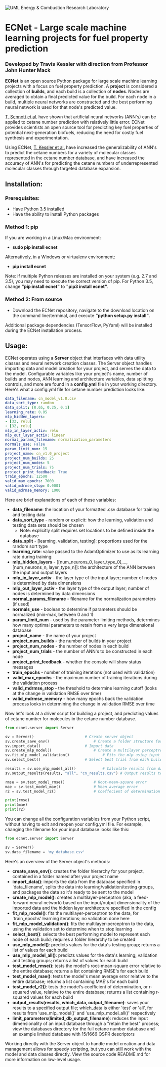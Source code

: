 ![UML Energy & Combustion Research Laboratory](http://faculty.uml.edu/Hunter_Mack/uploads/9/7/1/3/97138798/1481826668_2.png)

# ECNet - Large scale machine learning projects for fuel property prediction
### Developed by Travis Kessler with direction from Professor John Hunter Mack
	
**ECNet** is an open source Python package for large scale machine learning projects with a focus on fuel property prediction. A __project__ is considered a collection of __builds__, and each build is a collection of __nodes__. Nodes are averaged to obtain a final predicted value for the build. For each node in a build, multiple neural networks are constructed and the best performing neural network is used for that node's predicted value.

[T. Sennott et al.](https://www.researchgate.net/publication/267576682_Artificial_Neural_Network_for_Predicting_Cetane_Number_of_Biofuel_Candidates_Based_on_Molecular_Structure) have shown that artificial neural networks (ANN's) can be applied to cetane number prediction with relatively little error. ECNet provides scientists an open source tool for predicting key fuel properties of potential next-generation biofuels, reducing the need for costly fuel synthesis and experimentation.

Using ECNet, [T. Kessler et al.](https://www.researchgate.net/publication/317569746_Artificial_neural_network_based_predictions_of_cetane_number_for_furanic_biofuel_additives) have increased the generalizability of ANN's to predict the cetane numbers for a variety of molecular classes represented in the cetane number database, and have increased the accuracy of ANN's for predicting the cetane numbers of underrepresented molecular classes through targeted database expansion.

## Installation:

### Prerequisites:
- Have Python 3.5 installed
- Have the ability to install Python packages

### Method 1: pip
If you are working in a Linux/Mac environment:
- **sudo pip install ecnet**

Alternatively, in a Windows or virtualenv environment:
- **pip install ecnet**

Note: if multiple Python releases are installed on your system (e.g. 2.7 and 3.5), you may need to execute the correct version of pip. For Python 3.5, change **"pip install ecnet"** to **"pip3 install ecnet"**.

### Method 2: From source
- Download the ECNet repository, navigate to the download location on the command line/terminal, and execute 
**"python setup.py install"**. 

Additional package dependencies (TensorFlow, PyYaml) will be installed during the ECNet installation process.

## Usage:

ECNet operates using a **Server** object that interfaces with data utility classes and neural network creation classes. The Server object handles importing data and model creation for your project, and serves the data to the model. Configurable variables like your project's name, number of builds and nodes, ANN learning and architecture variables, data splitting controls, and more are found in a __config.yml__ file in your working directory. Here's what a config.yml file for cetane number prediction looks like:

```yml
data_filename: cn_model_v1.0.csv
data_sort_type: random
data_split: [0.65, 0.25, 0.1]
learning_rate: 0.05
mlp_hidden_layers:
- [32, relu]
- [32, relu]
mlp_in_layer_activ: relu
mlp_out_layer_activ: linear
normal_params_filename: normalization_parameters
normals_use: False
param_limit_num: 15
project_name: cn_v1.0_project
project_num_builds: 25
project_num_nodes: 5
project_num_trials: 75
project_print_feedback: True
train_epochs: 12500
valid_max_epochs: 7000
valid_mdrmse_stop: 0.0001
valid_mdrmse_memory: 1000
```

Here are brief explanations of each of these variables:
- **data_filename**: the location of your formatted .csv database for training and testing data
- **data_sort_type** - random or explicit: how the learning, validation and testing data sets should be chosen
	- Note: explicitly split requires set locations to be defined inside the database
- **data_split** - [learning, validation, testing]: proportions used for the random sort type
- **learning_rate**: value passed to the AdamOptimizer to use as its learning rate during training
- **mlp_hidden_layers** - [[num_neurons_0, layer_type_0],...,[num_neurons_n, layer_type_n]]: the architecture of the ANN between the input and output layers
- **mlp_in_layer_activ** - the layer type of the input layer; number of nodes is determined by data dimensions
- **mlp_out_layer_activ** - the layer type of the output layer; number of nodes is determined by data dimensions
- **normal_params_filename** - filename for the normalization parameters (if used)
- **normals_use** - boolean to determine if parameters should be normalized (min-max, between 0 and 1)
- **param_limit_num** - used by the parameter limiting methods, determines how many optimal parameters to retain from a very large dimensional database
- **project_name** - the name of your project
- **project_num_builds** - the number of builds in your project
- **project_num_nodes** - the number of nodes in each build
- **project_num_trials** - the number of ANN's to be constructed in each node
- **project_print_feedback** - whether the console will show status messages
- **train_epochs** - number of training iterations (not used with validation)
- **valid_max_epochs** - the maximum number of training iterations during the validation process
- **valid_mdrmse_stop** - the threshold to determine learning cutoff (looks at the change in validation RMSE over time)
- **valid_mdrmse_memory** - how many epochs back the validation process looks in determining the change in validation RMSE over time

Now let's look at a driver script for building a project, and predicting values of cetane number for molecules in the cetane number database. 

```python
from ecnet.server import Server

sv = Server()						# Create server object
sv.create_save_env()					# Create a folder structure for your project
sv.import_data()					# Import data
sv.create_mlp_model()					# Create a multilayer perceptron (neural network)
sv.fit_mlp_model_validation()				# Fits the mlp using input database (w/ validation set)
sv.select_best()					# Select best trial from each build node

results = sv.use_mlp_model_all()			# Calculate results from data (all sets)
sv.output_results(results, "all", "cn_results.csv")	# Output results to specified file

rmse = sv.test_model_rmse()				# Root-mean-square error
mae = sv.test_model_mae()				# Mean average error
r2 = sv.test_model_r2()					# Coeffecient of determination (r-squared)

print(rmse)
print(mae)
print(r2)

```

You can change all the configuration variables from your Python script, without having to edit and reopen your config.yml file. For example, changing the filename for your input database looks like this:

```python
from ecnet.server import Server

sv = Server()
sv.data_filename = 'my_database.csv'
```

Here's an overview of the Server object's methods:

- **create_save_env()**: creates the folder hierarchy for your project, contained in a folder named after your project name
- **import_data()**: imports the data from the database specified in 'data_filename', splits the data into learning/validation/testing groups, and packages the data so it's ready to be sent to the model
- **create_mlp_model()**: creates a multilayer-perceptron (aka, a feed-forward neural network) based on the input/output dimensionality of the imported data and the hidden layer architecture specified in the config
- **fit_mlp_model()**: fits the multilayer-perceptron to the data, for 'train_epochs' learning iterations; no validation done here
- **fit_mlp_model_validation()**: fits the multilayer-perceptron to the data, using the validation set to determine when to stop learning
- **select_best()**: selects the best performing model to represent each node of each build; requires a folder hierarchy to be created
- **use_mlp_model()**: predicts values for the data's testing group; returns a list of values for each build
- **use_mlp_model_all()**: predicts values for the data's learning, validation and testing groups; returns a list of values for each build
- **test_model_rmse()**: tests the model's root-mean-square error relative to the entire database; returns a list containing RMSE's for each build
- **test_model_mae()**: tests the model's mean average error relative to the entire database; returns a list containing MAE's for each build
- **test_model_r2()**: tests the model's coefficient of determination, or r-squared value, relative to the entire database; returns a list containing r-squared values for each build
- **output_results(results, which_data, output_filename)**: saves your results to a specified output file; which_data is either 'test' or 'all', for results from 'use_mlp_model()' and 'use_mlp_model_all()' respectively
- **limit_parameters(limited_db_output_filename)**: reduces the input dimensionality of an input database through a "retain the best" process; view the databases directory for the full cetane number database and an example limited database with 15/1666 QSPR descriptors

Working directly with the Server object to handle model creation and data management allows for speedy scripting, but you can still work with the model and data classes directly. View the source code README.md for more information on low-level usage.
